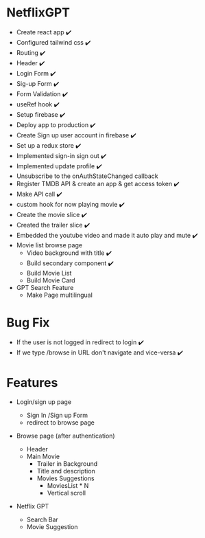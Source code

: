 # NetflixGPT

- Create react app ✔️
- Configured tailwind css ✔️
- Routing ✔️
- Header ✔️
- Login Form ✔️
- Sig-up Form ✔️
- Form Validation ✔️
- useRef hook ✔️
- Setup firebase ✔️
- Deploy app to production ✔️
- Create Sign up user account in firebase ✔️
- Set up a redux store ✔️
- Implemented sign-in sign out ✔️
- Implemented update profile ✔️
- Unsubscribe to the onAuthStateChanged callback
- Register TMDB API & create an app & get access token ✔️
- Make API call ✔️
- custom hook for now playing movie ✔️
- Create the movie slice ✔️
- Created the trailer slice ✔️
- Embedded the youtube video and made it auto play and mute ✔️
- Movie list browse page
  - Video background with title ✔️
  - Build secondary component ✔️
  - Build Movie List
  - Build Movie Card
- GPT Search Feature
  - Make Page multilingual

# Bug Fix

- If the user is not logged in redirect to login ✔️
- If we type /browse in URL don't navigate and vice-versa ✔️

# Features

- Login/sign up page
  - Sign In /Sign up Form
  - redirect to browse page
- Browse page (after authentication)

  - Header
  - Main Movie
    - Trailer in Background
    - Title and description
    - Movies Suggestions
      - MoviesList \* N
      - Vertical scroll

- Netflix GPT
  - Search Bar
  - Movie Suggestion
